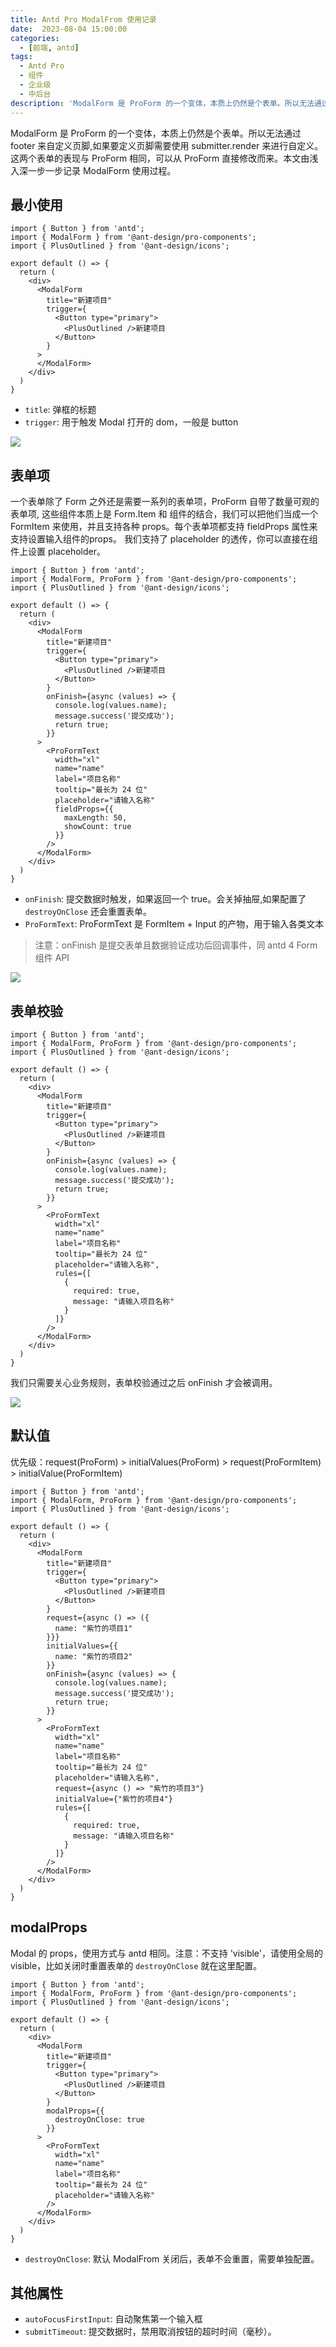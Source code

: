 ```yaml
---
title: Antd Pro ModalFrom 使用记录
date:  2023-08-04 15:00:00
categories:
  - [前端, antd]
tags:
  - Antd Pro
  - 组件
  - 企业级
  - 中后台
description: 'ModalForm 是 ProForm 的一个变体，本质上仍然是个表单。所以无法通过 footer 来自定义页脚,如果要定义页脚需要使用 submitter.render 来进行自定义。这两个表单的表现与 ProForm 相同，可以从 ProForm 直接修改而来。'
---
```


<ins class="adsbygoogle" style="display:block; text-align:center;"  data-ad-layout="in-article" data-ad-format="fluid" data-ad-client="ca-pub-7962287588031867" data-ad-slot="2542544532"></ins><script> (adsbygoogle = window.adsbygoogle || []).push({});</script>

ModalForm 是 ProForm 的一个变体，本质上仍然是个表单。所以无法通过 footer 来自定义页脚,如果要定义页脚需要使用 submitter.render 来进行自定义。这两个表单的表现与 ProForm 相同，可以从 ProForm 直接修改而来。本文由浅入深一步一步记录 ModalForm 使用过程。

## 最小使用

```tsx
import { Button } from 'antd';
import { ModalForm } from '@ant-design/pro-components';
import { PlusOutlined } from '@ant-design/icons';

export default () => {
  return (
    <div>
      <ModalForm
        title="新建项目"
        trigger={
          <Button type="primary">
            <PlusOutlined />新建项目
          </Button>
        }
      >
      </ModalForm>
    </div>
  )
}
```

- `title`: 弹框的标题
- `trigger`: 用于触发 Modal 打开的 dom，一般是 button

![](https://s2.loli.net/2023/08/04/9vINFYMud2xZtJe.png)

## 表单项

一个表单除了 Form 之外还是需要一系列的表单项，ProForm 自带了数量可观的表单项, 这些组件本质上是 Form.Item 和 组件的结合，我们可以把他们当成一个 FormItem 来使用，并且支持各种 props。每个表单项都支持 fieldProps 属性来支持设置输入组件的props。 我们支持了 placeholder 的透传，你可以直接在组件上设置 placeholder。

```tsx
import { Button } from 'antd';
import { ModalForm, ProForm } from '@ant-design/pro-components';
import { PlusOutlined } from '@ant-design/icons';

export default () => {
  return (
    <div>
      <ModalForm
        title="新建项目"
        trigger={
          <Button type="primary">
            <PlusOutlined />新建项目
          </Button>
        }
        onFinish={async (values) => {
          console.log(values.name);
          message.success('提交成功');
          return true;
        }}
      >
        <ProFormText
          width="xl"
          name="name"
          label="项目名称"
          tooltip="最长为 24 位"
          placeholder="请输入名称"
          fieldProps={{
            maxLength: 50,
            showCount: true
          }}
        />
      </ModalForm>
    </div>
  )
}
```

- `onFinish`: 提交数据时触发，如果返回一个 true。会关掉抽屉,如果配置了 `destroyOnClose` 还会重置表单。 
- `ProFormText`: ProFormText 是 FormItem + Input 的产物，用于输入各类文本

> 注意：onFinish 是提交表单且数据验证成功后回调事件，同 antd 4 Form 组件 API

![](https://s2.loli.net/2023/08/04/t4LwjbKHGNSP8Rn.png)

## 表单校验

```tsx
import { Button } from 'antd';
import { ModalForm, ProForm } from '@ant-design/pro-components';
import { PlusOutlined } from '@ant-design/icons';

export default () => {
  return (
    <div>
      <ModalForm
        title="新建项目"
        trigger={
          <Button type="primary">
            <PlusOutlined />新建项目
          </Button>
        }
        onFinish={async (values) => {
          console.log(values.name);
          message.success('提交成功');
          return true;
        }}
      >
        <ProFormText
          width="xl"
          name="name"
          label="项目名称"
          tooltip="最长为 24 位"
          placeholder="请输入名称",
          rules={[
            {
              required: true,
              message: "请输入项目名称"
            }
          ]}
        />
      </ModalForm>
    </div>
  )
}
```

我们只需要关心业务规则，表单校验通过之后 onFinish 才会被调用。

![](https://s2.loli.net/2023/08/04/ex4aNfWPXJ28oCp.png)

## 默认值

优先级：request(ProForm) > initialValues(ProForm) > request(ProFormItem) > initialValue(ProFormItem)

```tsx
import { Button } from 'antd';
import { ModalForm, ProForm } from '@ant-design/pro-components';
import { PlusOutlined } from '@ant-design/icons';

export default () => {
  return (
    <div>
      <ModalForm
        title="新建项目"
        trigger={
          <Button type="primary">
            <PlusOutlined />新建项目
          </Button>
        }
        request={async () => ({
          name: "紫竹的项目1"
        }}}
        initialValues={{
          name: "紫竹的项目2"
        }}
        onFinish={async (values) => {
          console.log(values.name);
          message.success('提交成功');
          return true;
        }}
      >
        <ProFormText
          width="xl"
          name="name"
          label="项目名称"
          tooltip="最长为 24 位"
          placeholder="请输入名称",
          request={async () => "紫竹的项目3"}
          initialValue={"紫竹的项目4"}
          rules={[
            {
              required: true,
              message: "请输入项目名称"
            }
          ]}
        />
      </ModalForm>
    </div>
  )
}
```

## modalProps

Modal 的 props，使用方式与 antd 相同。注意：不支持 'visible'，请使用全局的 visible，比如关闭时重置表单的 `destroyOnClose` 就在这里配置。

```tsx
import { Button } from 'antd';
import { ModalForm, ProForm } from '@ant-design/pro-components';
import { PlusOutlined } from '@ant-design/icons';

export default () => {
  return (
    <div>
      <ModalForm
        title="新建项目"
        trigger={
          <Button type="primary">
            <PlusOutlined />新建项目
          </Button>
        }
        modalProps={{
          destroyOnClose: true
        }}
      >
        <ProFormText
          width="xl"
          name="name"
          label="项目名称"
          tooltip="最长为 24 位"
          placeholder="请输入名称"
        />
      </ModalForm>
    </div>
  )
}
```

- `destroyOnClose`: 默认 ModalFrom 关闭后，表单不会重置，需要单独配置。

## 其他属性

- `autoFocusFirstInput`: 自动聚焦第一个输入框
- `submitTimeout`: 提交数据时，禁用取消按钮的超时时间（毫秒）。